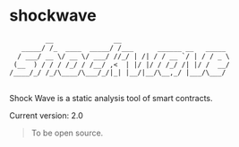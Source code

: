 # shockwave

```txt
         __               __                           
   _____/ /_  ____  _____/ /___      ______ __   _____ 
  / ___/ __ \/ __ \/ ___/ //_/ | /| / / __ `/ | / / _ \
 (__  ) / / / /_/ / /__/ ,<  | |/ |/ / /_/ /| |/ /  __/
/____/_/ /_/\____/\___/_/|_| |__/|__/\__,_/ |___/\___/ 
                                                       
```

Shock Wave is a static analysis tool of smart contracts.

Current version: 2.0

> To be open source.
